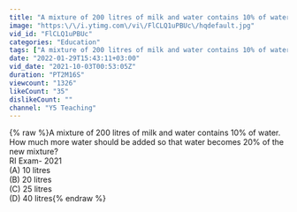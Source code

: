 ```yaml
---
title: "A mixture of 200 litres of milk and water contains 10% of water. How much more water should be added"
image: "https:\/\/i.ytimg.com\/vi\/FlCLQ1uPBUc\/hqdefault.jpg"
vid_id: "FlCLQ1uPBUc"
categories: "Education"
tags: ["A mixture of 200 litres of milk and water contains 10% of water","How much more water should be added so that water becomes 20% of the new mixture?","percentage"]
date: "2022-01-29T15:43:11+03:00"
vid_date: "2021-10-03T00:53:05Z"
duration: "PT2M16S"
viewcount: "1326"
likeCount: "35"
dislikeCount: ""
channel: "Y5 Teaching"
---
```

{% raw %}A mixture of 200 litres of milk and water contains 10% of water. How much more water should be added so that water becomes 20% of the new mixture?<br />                                                          RI Exam- 2021<br />(A) 10 litres<br />(B) 20 litres<br />(C) 25 litres<br />(D) 40 litres{% endraw %}
